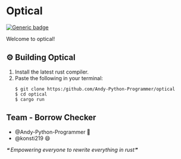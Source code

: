 # Optical
[![Generic badge](https://img.shields.io/badge/CodeJam-Timathon-orange.svg)](https://twtcodejam.net/) 

Welcome to optical!

## ⚙️ Building Optical
1. Install the latest rust compiler.
2. Paste the following in your terminal:
    ```shell
    $ git clone https:/github.com/Andy-Python-Programmer/optical
    $ cd optical
    $ cargo run
    ```

## Team - Borrow Checker
- @Andy-Python-Programmer 🦀
- @konsti219 😄

*❝ Empowering everyone to rewrite everything in rust❞*